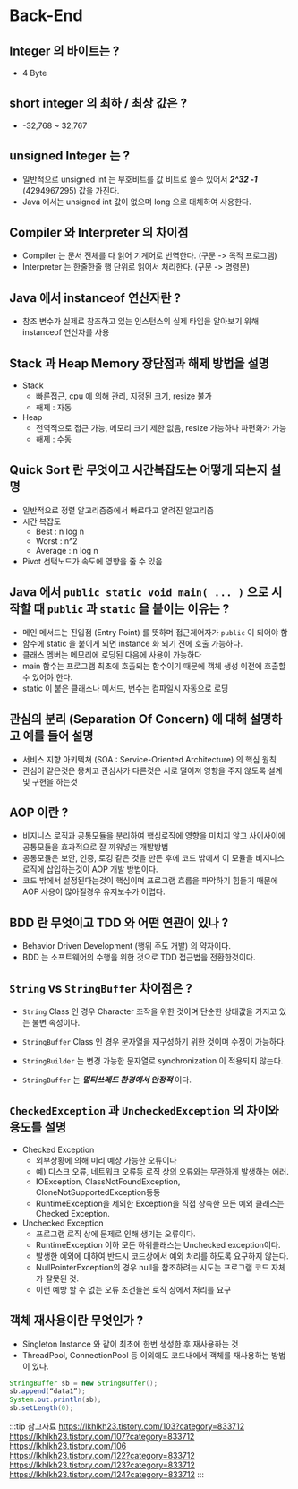 # Back-End

## Integer 의 바이트는 ?

* 4 Byte

## short integer 의 최하 / 최상 값은 ?

* -32,768 ~ 32,767

## unsigned Integer 는 ?

* 일반적으로 unsigned int 는 부호비트를 값 비트로 쓸수 있어서 _**2^32 -1**_ (4294967295) 값을 가진다.
* Java 에서는 unsigned int 값이 없으며 long 으로 대체하여 사용한다.

## Compiler 와 Interpreter 의 차이점

* Compiler 는 문서 전체를 다 읽어 기계어로 번역한다. (구문 -> 목적 프로그램)
* Interpreter 는 한줄한줄 행 단위로 읽어서 처리한다. (구문 -> 명령문)

## Java 에서 instanceof 연산자란 ?

* 참조 변수가 실제로 참조하고 있는 인스턴스의 실제 타입을 알아보기 위해 instanceof 연산자를 사용

## Stack 과 Heap Memory 장단점과 해제 방법을 설명

* Stack
  * 빠른접근, cpu 에 의해 관리, 지정된 크기, resize 불가
  * 해제 : 자동
* Heap
  * 전역적으로 접근 가능, 메모리 크기 제한 없음, resize 가능하나 파편화가 가능
  * 해제 : 수동

## Quick Sort 란 무엇이고 시간복잡도는 어떻게 되는지 설명

* 일반적으로 정렬 알고리즘중에서 빠르다고 알려진 알고리즘
* 시간 복잡도
  * Best : n log n
  * Worst : n^2
  * Average : n log n
* Pivot 선택노드가 속도에 영향을 줄 수 있음

## Java 에서 `public static void main( ... )` 으로 시작할 때 `public` 과 `static` 을 붙이는 이유는 ?

* 메인 메서드는 진입점 (Entry Point) 를 뜻하며 접근제어자가 `public` 이 되어야 함
* 함수에 static 을 붙이게 되면 instance 화 되기 전에 호출 가능하다.
* 클래스 멤버는 메모리에 로딩된 다음에 사용이 가능하다
* main 함수는 프로그램 최초에 호출되는 함수이기 때문에 객체 생성 이전에 호출할 수 있어야 한다.
* static 이 붙은 클래스나 메서드, 변수는 컴파일시 자동으로 로딩

## 관심의 분리 (Separation Of Concern) 에 대해 설명하고 예를 들어 설명

* 서비스 지향 아키텍쳐 (SOA : Service-Oriented Architecture) 의 핵심 원칙
* 관심이 같은것은 뭉치고 관심사가 다른것은 서로 떨어져 영향을 주지 않도록 설계 및 구현을 하는것

## AOP 이란 ?

* 비지니스 로직과 공통모듈을 분리하여 핵심로직에 영향을 미치지 않고 사이사이에 공통모듈을 효과적으로 잘 끼워넣는 개발방법
* 공통모듈은 보안, 인증, 로깅 같은 것을 만든 후에 코드 밖에서 이 모듈을 비지니스 로직에 삽입하는것이 AOP 개발 방법이다.
* 코드 밖에서 설정된다는것이 핵심이며 프로그램 흐름을 파악하기 힘들기 때문에 AOP 사용이 많아질경우 유지보수가 어렵다.

## BDD 란 무엇이고 TDD 와 어떤 연관이 있나 ?

* Behavior Driven Development (행위 주도 개발) 의 약자이다.
* BDD 는 소프트웨어의 수행을 위한 것으로 TDD 접근법을 전환한것이다.

## `String` vs `StringBuffer` 차이점은 ?

* `String` Class 인 경우 Character 조작을 위한 것이며 단순한 상태값을 가지고 있는 불변 속성이다.
* `StringBuffer` Class 인 경우 문자열을 재구성하기 위한 것이며 수정이 가능하다.

* `StringBuilder` 는 변경 가능한 문자열로 synchronization 이 적용되지 않는다.
* `StringBuffer` 는 _**멀티쓰레드 환경에서 안정적**_ 이다.

## `CheckedException` 과 `UncheckedException` 의 차이와 용도를 설명

* Checked Exception
  * 외부상황에 의해 미리 예상 가능한 오류이다
  * 예) 디스크 오류, 네트워크 오류등 로직 상의 오류와는 무관하게 발생하는 에러.
  * IOException, ClassNotFoundException, CloneNotSupportedException등등
  * RuntimeException을 제외한 Exception을 직접 상속한 모든 예외 클래스는 Checked Exception.
* Unchecked Exception
  * 프로그램 로직 상에 문제로 인해 생기는 오류이다.
  * RuntimeException 이하 모든 하위클래스는 Unchecked exception이다.
  * 발생한 예외에 대하여 반드시 코드상에서 예외 처리를 하도록 요구하지 않는다.
  * NullPointerException의 경우 null을 참조하려는 시도는 프로그램 코드 자체가 잘못된 것.
  * 이런 예방 할 수 없는 오류 조건들은 로직 상에서 처리를 요구

## 객체 재사용이란 무엇인가 ?

* Singleton Instance 와 같이 최초에 한번 생성한 후 재사용하는 것
* ThreadPool, ConnectionPool 등 이외에도 코드내에서 객체를 재사용하는 방법이 있다.

```java
StringBuffer sb = new StringBuffer();
sb.append(“data1”);
System.out.println(sb);
sb.setLength(0);
```

:::tip 참고자료
<https://lkhlkh23.tistory.com/103?category=833712>  
<https://lkhlkh23.tistory.com/107?category=833712>  
<https://lkhlkh23.tistory.com/106>  
<https://lkhlkh23.tistory.com/122?category=833712>  
<https://lkhlkh23.tistory.com/123?category=833712>  
<https://lkhlkh23.tistory.com/124?category=833712>
:::

